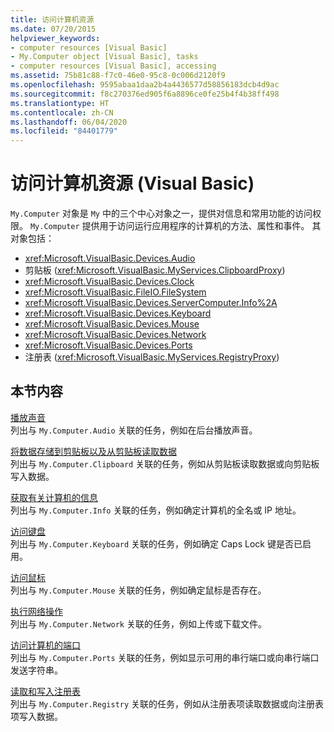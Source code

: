 ```yaml
---
title: 访问计算机资源
ms.date: 07/20/2015
helpviewer_keywords:
- computer resources [Visual Basic]
- My.Computer object [Visual Basic], tasks
- computer resources [Visual Basic], accessing
ms.assetid: 75b81c88-f7c0-46e0-95c8-0c006d2120f9
ms.openlocfilehash: 9595abaa1daa2b4a4436577d58856183dcb4d9ac
ms.sourcegitcommit: f8c270376ed905f6a8896ce0fe25b4f4b38ff498
ms.translationtype: HT
ms.contentlocale: zh-CN
ms.lasthandoff: 06/04/2020
ms.locfileid: "84401779"
---
```

# <a name="accessing-computer-resources-visual-basic"></a>访问计算机资源 (Visual Basic)

`My.Computer` 对象是 `My` 中的三个中心对象之一，提供对信息和常用功能的访问权限。 `My.Computer` 提供用于访问运行应用程序的计算机的方法、属性和事件。 其对象包括：

- <xref:Microsoft.VisualBasic.Devices.Audio>
- 剪贴板 (<xref:Microsoft.VisualBasic.MyServices.ClipboardProxy>)
- <xref:Microsoft.VisualBasic.Devices.Clock>
- <xref:Microsoft.VisualBasic.FileIO.FileSystem>
- <xref:Microsoft.VisualBasic.Devices.ServerComputer.Info%2A>
- <xref:Microsoft.VisualBasic.Devices.Keyboard>
- <xref:Microsoft.VisualBasic.Devices.Mouse>
- <xref:Microsoft.VisualBasic.Devices.Network>
- <xref:Microsoft.VisualBasic.Devices.Ports>
- 注册表 (<xref:Microsoft.VisualBasic.MyServices.RegistryProxy>)

## <a name="in-this-section"></a>本节内容

[播放声音](playing-sounds.md)  
列出与 `My.Computer.Audio` 关联的任务，例如在后台播放声音。

[将数据存储到剪贴板以及从剪贴板读取数据](storing-data-to-and-reading-from-the-clipboard.md)  
列出与 `My.Computer.Clipboard` 关联的任务，例如从剪贴板读取数据或向剪贴板写入数据。

[获取有关计算机的信息](getting-information-about-the-computer.md)  
列出与 `My.Computer.Info` 关联的任务，例如确定计算机的全名或 IP 地址。

[访问键盘](accessing-the-keyboard.md)  
列出与 `My.Computer.Keyboard` 关联的任务，例如确定 Caps Lock 键是否已启用。

[访问鼠标](accessing-the-mouse.md)  
列出与 `My.Computer.Mouse` 关联的任务，例如确定鼠标是否存在。

[执行网络操作](performing-network-operations.md)  
列出与 `My.Computer.Network` 关联的任务，例如上传或下载文件。

[访问计算机的端口](accessing-the-computer-s-ports.md)  
列出与 `My.Computer.Ports` 关联的任务，例如显示可用的串行端口或向串行端口发送字符串。

[读取和写入注册表](reading-from-and-writing-to-the-registry.md)  
列出与 `My.Computer.Registry` 关联的任务，例如从注册表项读取数据或向注册表项写入数据。
